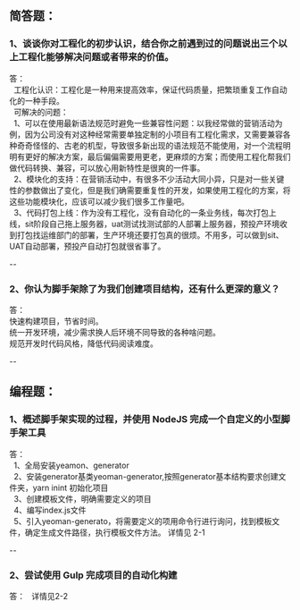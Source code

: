 ## 简答题：
### 1、谈谈你对工程化的初步认识，结合你之前遇到过的问题说出三个以上工程化能够解决问题或者带来的价值。
答：  
&nbsp;&nbsp;工程化认识：工程化是一种用来提高效率，保证代码质量，把繁琐重复工作自动化的一种手段。  
&nbsp;&nbsp;可解决的问题：  
&nbsp;&nbsp;1、可以在使用最新语法规范时避免一些兼容性问题：以我经常做的营销活动为例，因为公司没有对这种经常需要单独定制的小项目有工程化需求，又需要兼容各种奇奇怪怪的、古老的机型，导致很多新出现的语法规范不能使用，对一个流程明明有更好的解决方案，最后偏偏需要用更老，更麻烦的方案；而使用工程化帮我们做代码转换、兼容，可以放心用新特性是很爽的一件事。  
&nbsp;&nbsp;2、模块化的支持：在营销活动中，有很多不少活动大同小异，只是对一些关键性的参数做出了变化，但是我们确需要重复性的开发，如果使用工程化的方案，将这些功能模块化，应该可以减少我们很多工作量吧。  
&nbsp;&nbsp;3、代码打包上线：作为没有工程化，没有自动化的一条业务线，每次打包上线，sit阶段自己拖上服务器，uat测试找测试部的人部署上服务器，预投产环境收到打包找运维部门的部署，生产环境还要打包真的很烦。不用多，可以做到sit、UAT自动部署，预投产自动打包就很省事了。

--
### 2、你认为脚手架除了为我们创建项目结构，还有什么更深的意义？
答：  
快速构建项目，节省时间。  
统一开发环境，减少需求换人后环境不同导致的各种啥问题。  
规范开发时代码风格，降低代码阅读难度。

--
## 编程题：

### 1、概述脚手架实现的过程，并使用 NodeJS 完成一个自定义的小型脚手架工具
答：  
&nbsp;&nbsp;1、全局安装yeamon、generator  
&nbsp;&nbsp;2、安装generator基类yeoman-generator,按照generator基本结构要求创建文件夹，yarn inint 初始化项目  
&nbsp;&nbsp;3、创建模板文件，明确需要定义的项目  
&nbsp;&nbsp;4、编写index.js文件  
&nbsp;&nbsp;5、引入yeoman-generato，将需要定义的项用命令行进行询问，找到模板文件，确定生成文件路径，执行模板文件方法。
详情见 2-1

--

### 2、尝试使用 Gulp 完成项目的自动化构建

答：
&nbsp;&nbsp;详情见2-2
